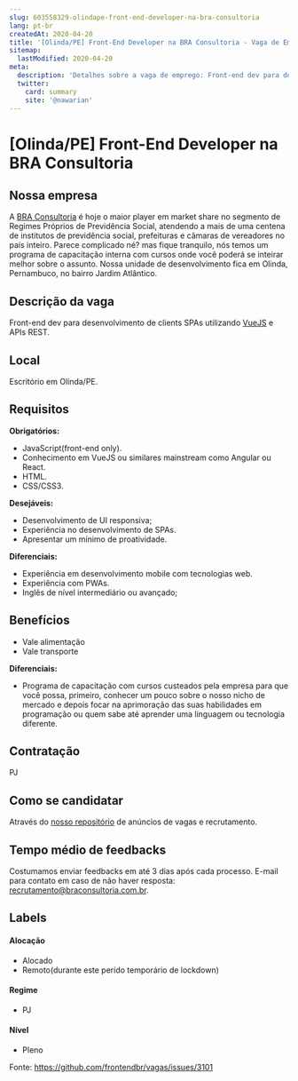 ```yaml
---
slug: 603558329-olindape-front-end-developer-na-bra-consultoria
lang: pt-br
createdAt: 2020-04-20
title: '[Olinda/PE] Front-End Developer na BRA Consultoria - Vaga de Emprego'
sitemap:
  lastModified: 2020-04-20
meta:
  description: 'Detalhes sobre a vaga de emprego: Front-end dev para desenvolvimento de clients SPAs utilizando [VueJS](https://vuejs.org/) e APIs REST.'
  twitter:
    card: summary
    site: '@nawarian'
---
```


# [Olinda/PE] Front-End Developer na BRA Consultoria

## Nossa empresa

A [BRA Consultoria](http://www.grupobra.com) é hoje o maior player em market share no segmento de Regimes Próprios de Previdência Social, atendendo a mais de uma centena de institutos de previdência social, prefeituras e câmaras de vereadores no país inteiro. Parece complicado né? mas fique tranquilo, nós temos um programa de capacitação interna com cursos onde você poderá se inteirar melhor sobre o assunto. Nossa unidade de desenvolvimento fica em Olinda, Pernambuco, no bairro Jardim Atlântico.


## Descrição da vaga

Front-end dev para desenvolvimento de clients SPAs utilizando [VueJS](https://vuejs.org/) e APIs REST.

## Local

Escritório em Olinda/PE.

## Requisitos

**Obrigatórios:**
- JavaScript(front-end only).
- Conhecimento em VueJS ou similares mainstream como Angular ou React.
- HTML.
- CSS/CSS3.

**Desejáveis:**
- Desenvolvimento de UI responsiva;
- Experiência no desenvolvimento de SPAs.
- Apresentar um mínimo de proatividade.

**Diferenciais:**
- Experiência em desenvolvimento mobile com tecnologias web.
- Experiência com PWAs.
- Inglês de nível intermediário ou avançado;

## Benefícios

- Vale alimentação
- Vale transporte

**Diferenciais:**
 - Programa de capacitação com cursos custeados pela empresa para que você possa, primeiro, conhecer um pouco sobre o nosso nicho de mercado e depois focar na aprimoração das suas habilidades em programação ou quem sabe até aprender uma linguagem ou tecnologia diferente.

## Contratação

PJ

## Como se candidatar

Através do [nosso repositório](https://github.com/GrupoBRA/jobs/issues/15) de anúncios de vagas e recrutamento.

## Tempo médio de feedbacks

Costumamos enviar feedbacks em até 3 dias após cada processo.
E-mail para contato em caso de não haver resposta: recrutamento@braconsultoria.com.br.

## Labels

#### Alocação
- Alocado
- Remoto(durante este perído temporário de lockdown)

#### Regime
- PJ

#### Nível
- Pleno


Fonte: https://github.com/frontendbr/vagas/issues/3101